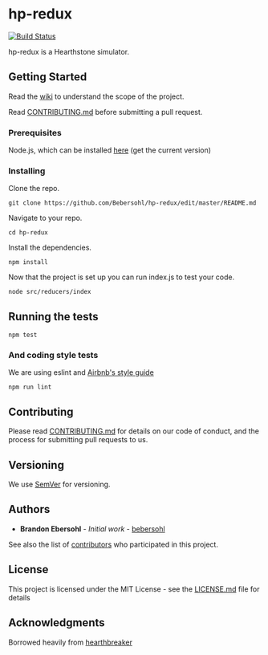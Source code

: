 # hp-redux 
[![Build Status](https://travis-ci.org/Bebersohl/hp-redux.svg?branch=master)](https://travis-ci.org/Bebersohl/hp-redux)

hp-redux is a Hearthstone simulator.

## Getting Started

Read the [wiki](https://github.com/Bebersohl/hp-redux/wiki) to understand the scope of the project.

Read [CONTRIBUTING.md](https://gist.github.com/PurpleBooth/b24679402957c63ec426) before submitting a pull request.

### Prerequisites

Node.js, which can be installed [here](https://nodejs.org/en/) (get the current version)

### Installing

Clone the repo.

```
git clone https://github.com/Bebersohl/hp-redux/edit/master/README.md
```

Navigate to your repo.

```
cd hp-redux
```

Install the dependencies.

```
npm install
```

Now that the project is set up you can run index.js to test your code.

```
node src/reducers/index
```

## Running the tests

```
npm test
```

### And coding style tests

We are using eslint and [Airbnb's style guide](https://github.com/airbnb/javascript)

```
npm run lint
```

## Contributing

Please read [CONTRIBUTING.md](https://gist.github.com/PurpleBooth/b24679402957c63ec426) for details on our code of conduct, and the process for submitting pull requests to us.

## Versioning

We use [SemVer](http://semver.org/) for versioning.

## Authors

* **Brandon Ebersohl** - *Initial work* - [bebersohl](https://github.com/bebersohl)

See also the list of [contributors](https://github.com/your/project/contributors) who participated in this project.

## License

This project is licensed under the MIT License - see the [LICENSE.md](LICENSE.md) file for details

## Acknowledgments

Borrowed heavily from [hearthbreaker](https://github.com/danielyule/hearthbreaker/wiki)

